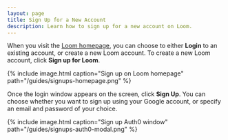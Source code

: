 ```yaml
---
layout: page
title: Sign Up for a New Account
description: Learn how to sign up for a new account on Loom.
---
```


When you visit the [Loom homepage]({{site.loom}}), you can choose to either **Login** to an existing account, or create a new Loom account. To create a new Loom account, click **Sign up for Loom**.

{% include image.html caption="Sign up on Loom homepage" path="/guides/signups-homepage.png" %}

Once the login window appears on the screen, click **Sign Up**. You can choose whether you want to sign up using your Google account, or specify an email and password of your choice.

{% include image.html caption="Sign up Auth0 window" path="/guides/signups-auth0-modal.png" %}
